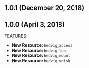 ## 1.0.1 (December 20, 2018)

## 1.0.0 (April 3, 2018)

FEATURES:

* **New Resource:** `hedvig_access`
* **New Resource:** `hedvig_lun`
* **New Resource:** `hedvig_mount`
* **New Resource:** `hedvig_vdisk`
